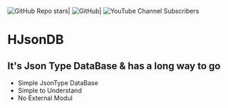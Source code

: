![GitHub Repo stars](https://img.shields.io/github/stars/HLD202/HJsonDB?style=flat-square)| ![GitHub](https://img.shields.io/github/license/HLD202/HJsonDB?logoColor=informational&style=flat-square)| ![YouTube Channel Subscribers](https://img.shields.io/youtube/channel/subscribers/UCweKYMaTroxk4cbTECUX3mg?style=social)
# HJsonDB

## It's Json Type DataBase & has a long way to go

- Simple JsonType DataBase 
- Simple to Understand 
- No External Modul


